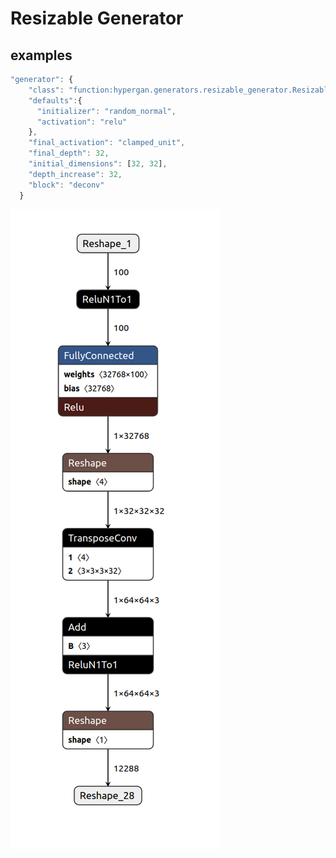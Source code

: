 # Resizable Generator

## examples

```javascript
"generator": {
    "class": "function:hypergan.generators.resizable_generator.ResizableGenerator",
    "defaults":{
      "initializer": "random_normal",
      "activation": "relu"
    },
    "final_activation": "clamped_unit",
    "final_depth": 32,
    "initial_dimensions": [32, 32],
    "depth_increase": 32,
    "block": "deconv"
  }
```

![netron visualization](../../.gitbook/assets/smallgenerator%20%281%29.png)

